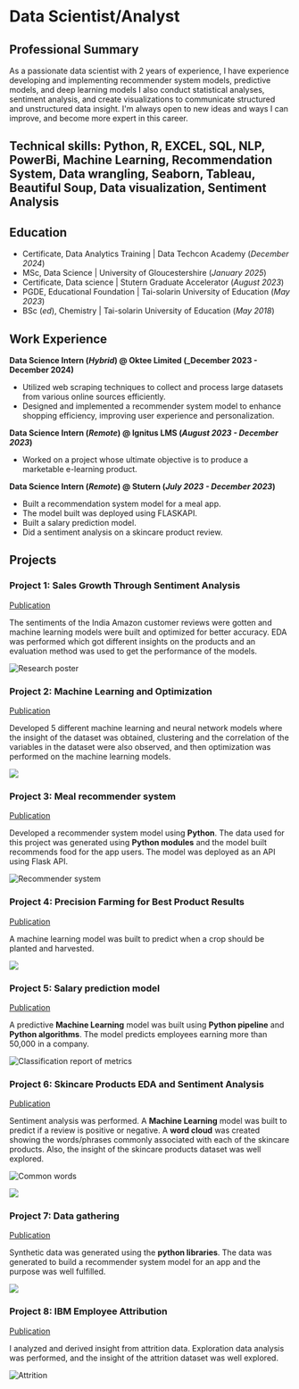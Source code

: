 # Data Scientist/Analyst

## Professional Summary
As a passionate data scientist with 2 years of experience, I have experience developing and implementing recommender system models, predictive models, and deep learning models I also conduct statistical analyses, sentiment analysis, and create visualizations to communicate structured and unstructured data insight. I'm always open to new ideas and ways I can improve, and become more expert in this career.

## Technical skills: Python, R, EXCEL, SQL, NLP, PowerBi, Machine Learning, Recommendation System, Data wrangling, Seaborn, Tableau, Beautiful Soup, Data visualization, Sentiment Analysis

## Education
- Certificate, Data Analytics Training | Data Techcon Academy (_December 2024_)
- MSc, Data Science | University of Gloucestershire (_January 2025_)
- Certificate, Data science | Stutern Graduate Accelerator (_August 2023_)
- PGDE, Educational Foundation | Tai-solarin University of Education (_May 2023_)
- BSc (_ed_), Chemistry | Tai-solarin University of Education (_May 2018_)

## Work Experience
**Data Science Intern (_Hybrid_) @ Oktee Limited (_December 2023 - December 2024)**
- Utilized web scraping techniques to collect and process large datasets from various online sources efficiently.
- Designed and implemented a recommender system model to enhance shopping efficiency, improving user experience and personalization.

**Data Science Intern (_Remote_) @ Ignitus LMS (_August 2023 - December 2023_)**
- Worked on a project whose ultimate objective is to produce a marketable e-learning product.

**Data Science Intern (_Remote_) @ Stutern (_July 2023 - December 2023_)**
- Built a recommendation system model for a meal app.
- The model built was deployed using FLASKAPI.
- Built a salary prediction model.
- Did a sentiment analysis on a skincare product review.

## Projects
### Project 1: Sales Growth Through Sentiment Analysis
[Publication](https://github.com/Damilare125/Machine_learning_project/blob/main/Amazon_sentiment_new.ipynb)

The sentiments of the India Amazon customer reviews were gotten and machine learning models were built and optimized for better accuracy. EDA was performed which got different insights on the products and an evaluation method was used to get the performance of the models.

![Research poster](/images/Screenshot%202025-01-30%20at%2009.55.57.png)

### Project 2: Machine Learning and Optimization
[Publication](https://github.com/Damilare125/Machine_learning_project/blob/main/Machine%20learning%20and%20optimization.ipynb)

Developed 5 different machine learning and neural network models where the insight of the dataset was obtained, clustering and the correlation of the variables in the dataset were also observed, and then optimization was performed on the machine learning models. 

![](/images/machine.png)

### Project 3: Meal recommender system
[Publication](https://github.com/Mealygroup/data-science)

Developed a recommender system model using **Python**. The data used for this project was generated using **Python modules** and the model built recommends food for the app users. The model was deployed as an API using Flask API.

![Recommender system](/images/download3.png)

### Project 4: Precision Farming for Best Product Results
[Publication](https://github.com/Damilare125/Kluster)

A machine learning model was built to predict when a crop should be planted and harvested.

![](/images/download8.png)

### Project 5: Salary prediction model
[Publication](https://github.com/Damilare125/Machine_learning_project/blob/main/Machine_learning_project_1.ipynb)

A predictive **Machine Learning** model was built using **Python pipeline** and **Python algorithms**. The model predicts employees earning more than 50,000 in a company.

![Classification report of metrics](/images/download5.png)

### Project 6: Skincare Products EDA and Sentiment Analysis
[Publication](https://github.com/Damilare125/Machine_learning_project/blob/main/Exploratory_Data_Analysis_and_Sentiment_Analysis_For_Text_Data.ipynb)

Sentiment analysis was performed. A **Machine Learning** model was built to predict if a review is positive or negative. A **word cloud** was created showing the words/phrases commonly associated with each of the skincare products. Also, the insight of the skincare products dataset was well explored.

![Common words](/images/download1.png)

![](/images/download6.png)

### Project 7: Data gathering
[Publication](https://github.com/Mealygroup/data-science/blob/main/Data%20Gathering.....ipynb)

Synthetic data was generated using the **python libraries**. The data was generated to build a recommender system model for an app and the purpose was well fulfilled.

![](/images/download4.png)

### Project 8: IBM Employee Attribution
[Publication](https://github.com/Damilare125/EDA-PROJECT/blob/main/IBM_Employee_Attribution.ipynb)

I analyzed and derived insight from attrition data. Exploration data analysis was performed, and the insight of the attrition dataset was well explored.

![Attrition](/images/download2.png)


